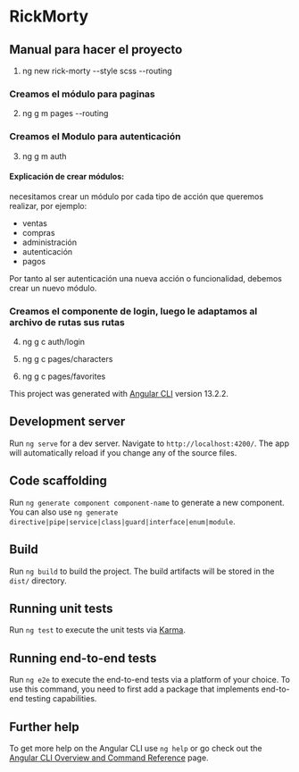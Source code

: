# RickMorty


## Manual para hacer el proyecto

1. ng new rick-morty --style scss --routing


### Creamos el módulo para paginas
2. ng g m pages --routing

### Creamos el Modulo para autenticación
3. ng g m auth

#### Explicación de crear módulos:
necesitamos crear un módulo por cada tipo de acción que queremos realizar, por ejemplo:
- ventas
- compras
- administración
- autenticación
- pagos

Por tanto al ser autenticación una nueva acción o funcionalidad, debemos crear un nuevo módulo.


### Creamos el componente de login, luego le adaptamos al archivo de rutas sus rutas
4. ng g c auth/login


5. ng g c pages/characters

6. ng g c pages/favorites



This project was generated with [Angular CLI](https://github.com/angular/angular-cli) version 13.2.2.

## Development server

Run `ng serve` for a dev server. Navigate to `http://localhost:4200/`. The app will automatically reload if you change any of the source files.

## Code scaffolding

Run `ng generate component component-name` to generate a new component. You can also use `ng generate directive|pipe|service|class|guard|interface|enum|module`.

## Build

Run `ng build` to build the project. The build artifacts will be stored in the `dist/` directory.

## Running unit tests

Run `ng test` to execute the unit tests via [Karma](https://karma-runner.github.io).

## Running end-to-end tests

Run `ng e2e` to execute the end-to-end tests via a platform of your choice. To use this command, you need to first add a package that implements end-to-end testing capabilities.

## Further help

To get more help on the Angular CLI use `ng help` or go check out the [Angular CLI Overview and Command Reference](https://angular.io/cli) page.
